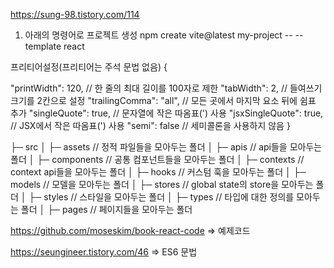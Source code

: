 https://sung-98.tistory.com/114

1. 아래의 명령어로 프로젝트 생성
npm create vite@latest my-project -- --template react

프리티어설정(프리티어는 주석 문법 없음)
{

"printWidth": 120,  // 한 줄의 최대 길이를 100자로 제한
"tabWidth": 2,  // 들여쓰기 크기를 2칸으로 설정
"trailingComma": "all",  // 모든 곳에서 마지막 요소 뒤에 쉼표 추가
"singleQuote": true,  // 문자열에 작은 따옴표(') 사용
"jsxSingleQuote": true,  // JSX에서 작은 따옴표(') 사용
"semi": false  // 세미콜론을 사용하지 않음
}

├─ src │ ├─ assets // 정적 파일들을 모아두는 폴더 │ ├─ apis // api들을 모아두는 폴더 │ ├─ components // 공통 컴포넌트들을 모아두는 폴더 │ ├─ contexts // context api들을 모아두는 폴더 │ ├─ hooks // 커스텀 훅을 모아두는 폴더 │ ├─ models // 모델을 모아두는 폴더 │ ├─ stores // global state의 store을 모아두는 폴더 │ ├─ styles // 스타일을 모아두는 폴더 │ ├─ types // 타입에 대한 정의를 모아두는 폴더 │ ├─ pages // 페이지들을 모아두는 폴더

https://github.com/moseskim/book-react-code => 예제코드

https://seungineer.tistory.com/46 => ES6 문법
